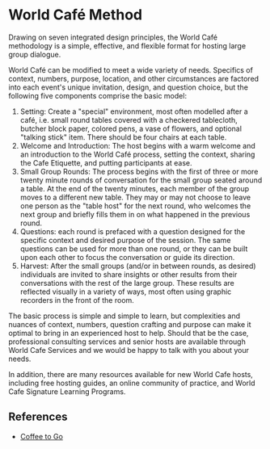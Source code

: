 # World Café Method
Drawing on seven integrated design principles, the World Café methodology is a simple, effective, and flexible format for hosting large group dialogue.

World Café can be modified to meet a wide variety of needs. Specifics of context, numbers, purpose, location, and other circumstances are factored into each event's unique invitation, design, and question choice, but the following five components comprise the basic model:

1. Setting: Create a "special" environment, most often modelled after a café, i.e. small round tables covered with a checkered tablecloth, butcher block paper, colored pens, a vase of flowers, and optional "talking stick" item. There should be four chairs at each table.
2. Welcome and Introduction: The host begins with a warm welcome and an introduction to the World Café process, setting the context, sharing the Cafe Etiquette, and putting participants at ease.
3. Small Group Rounds: The process begins with the first of three or more twenty minute rounds of conversation for the small group seated around a table. At the end of the twenty minutes, each member of the group moves to a different new table. They may or may not choose to leave one person as the "table host" for the next round, who welcomes the next group and briefly fills them in on what happened in the previous round.
4. Questions: each round is prefaced with a question designed for the specific context and desired purpose of the session. The same questions can be used for more than one round, or they can be built upon each other to focus the conversation or guide its direction.
5. Harvest: After the small groups (and/or in between rounds, as desired) individuals are invited to share insights or other results from their conversations with the rest of the large group. These results are reflected visually in a variety of ways, most often using graphic recorders in the front of the room.

The basic process is simple and simple to learn, but complexities and nuances of context, numbers, question crafting and purpose can make it optimal to bring in an experienced host to help. Should that be the case, professional consulting services and senior hosts are available through World Cafe Services and we would be happy to talk with you about your needs.

In addition, there are many resources available for new World Cafe hosts, including free hosting guides, an online community of practice, and World Cafe Signature Learning Programs.

## References

* [Coffee to Go](http://www.theworldcafe.com/pdfs/cafetogo.pdf)
